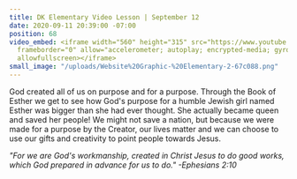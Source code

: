 ```yaml
---
title: DK Elementary Video Lesson | September 12
date: 2020-09-11 20:39:00 -07:00
position: 68
video_embed: <iframe width="560" height="315" src="https://www.youtube.com/embed/hQ_hdRLxQ9M"
  frameborder="0" allow="accelerometer; autoplay; encrypted-media; gyroscope; picture-in-picture"
  allowfullscreen></iframe>
small_image: "/uploads/Website%20Graphic-%20Elementary-2-67c088.png"
---
```


God created all of us on purpose and for a purpose. Through the Book of Esther we get to see how God's purpose for a humble Jewish girl named Esther was bigger than she had ever thought. She actually became queen and saved her people! We might not save a nation, but because we were made for a purpose by the Creator, our lives matter and we can choose to use our gifts and creativity to point people towards Jesus.

*"For we are God's workmanship, created in Christ Jesus to do good works, which God prepared in advance for us to do." -Ephesians 2:10*